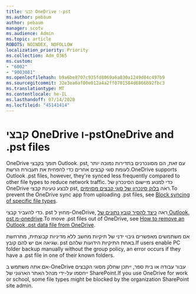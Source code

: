 ```yaml
---
title: קבצי OneDrive ו-pst
ms.author: pebaum
author: pebaum
manager: scotv
ms.audience: Admin
ms.topic: article
ROBOTS: NOINDEX, NOFOLLOW
localization_priority: Priority
ms.collection: Adm_O365
ms.custom:
- "6002"
- "9003081"
ms.openlocfilehash: b9a6be8707c935fd8069a6a030a1249d04c497b9
ms.sourcegitcommit: 32e3ea6af00e012a4a2ff0701584d6866b92fbc3
ms.translationtype: MT
ms.contentlocale: he-IL
ms.lasthandoff: 07/14/2020
ms.locfileid: "45141414"
---
```

# <a name="onedrive-and-pst-files"></a><span data-ttu-id="43350-102">קבצי OneDrive ו-pst</span><span class="sxs-lookup"><span data-stu-id="43350-102">OneDrive and .pst files</span></span> 

<span data-ttu-id="43350-103">OneDrive תומך בקבצי Outlook. pst, עם זאת, הם מסונכרנים בתדירות נמוכה יותר לעומת סוגי קבצים אחרים כדי להפחית את תעבורת הרשת.</span><span class="sxs-lookup"><span data-stu-id="43350-103">OneDrive supports Outlook .pst files, however, they're synced less frequently compared to other file types to reduce network traffic.</span></span> <span data-ttu-id="43350-104">כדי למנוע מיישום הסינכרון של OneDrive לבצע טעינת קבצי pst, ראה [בלוק סינכרון של סוגי קבצים מסוימים](https://docs.microsoft.com/onedrive/block-file-types).</span><span class="sxs-lookup"><span data-stu-id="43350-104">To prevent the OneDrive sync app from uploading .pst files, see [Block syncing of specific file types](https://docs.microsoft.com/onedrive/block-file-types).</span></span> 

<span data-ttu-id="43350-105">כדי להעביר קבצי. pst מחוץ ל-OneDrive, ראה [כיצד להסיר קובץ נתונים של Outlook. pst מ-onedrive](https://support.microsoft.com/office/how-to-remove-an-outlook-pst-data-file-from-onedrive-b6b9e522-59bd-40f7-949f-168d0aa9b38e).</span><span class="sxs-lookup"><span data-stu-id="43350-105">To move .pst files out of OneDrive, see [How to remove an Outlook .pst data file from OneDrive](https://support.microsoft.com/office/how-to-remove-an-outlook-pst-data-file-from-onedrive-b6b9e522-59bd-40f7-949f-168d0aa9b38e).</span></span> 

<span data-ttu-id="43350-106">אם משתמשים מאפשרים גיבוי ידני של תיקיות מחשב ללא מדיניות קבוצתית, מתרחשת שגיאה אם יש להם קובץ. pst באחת התיקיות הידועות שלהם.</span><span class="sxs-lookup"><span data-stu-id="43350-106">If users enable PC folder backup manually without the group policy, an error occurs if they have a .pst file in one of their known folders.</span></span>

<span data-ttu-id="43350-107">אם אתה משתמש ב-OneDrive עבור עבודה או בית ספר, ייתכן שחלק מסוגי הקבצים ייחסמו על-ידי מנהל האתר הארגוני של SharePoint.</span><span class="sxs-lookup"><span data-stu-id="43350-107">If you use OneDrive for work or school, some file types might be blocked by the organization SharePoint site admin.</span></span>